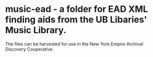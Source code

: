 # music-ead - a folder for EAD XML finding aids from the UB Libaries' Music Library. 
The files can be harvested for use in the New York Empire Archival Discovery Cooperative.
